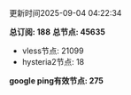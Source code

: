 更新时间2025-09-04 04:22:34

**总订阅: 188**
**总节点: 45635**
- vless节点: 21099
- hysteria2节点: 18

**google ping有效节点: 275**
